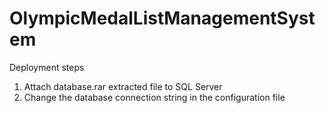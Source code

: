 # OlympicMedalListManagementSystem
Deployment steps
1. Attach database.rar extracted file to SQL Server
2. Change the database connection string in the configuration file
